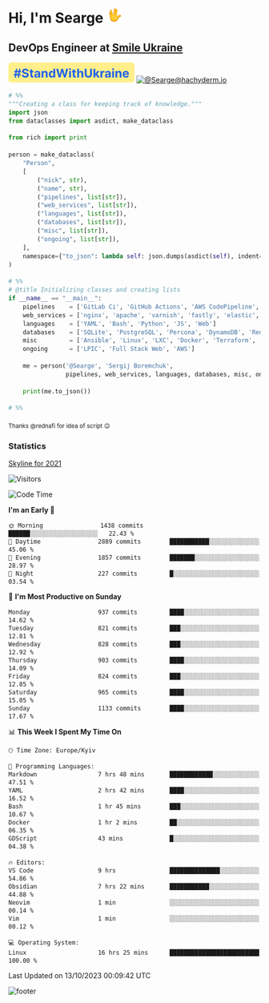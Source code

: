 # Hi, I'm Searge <img src="images/vulcan.webp" style="display: inline-block; margin: 0; height: 2rem" alt="Vulcan salute" />

## DevOps Engineer at [Smile Ukraine](https://smile-ukraine.com/en)

[![Stand With Ukraine](https://raw.githubusercontent.com/vshymanskyy/StandWithUkraine/main/badges/StandWithUkraine.svg)](https://stand-with-ukraine.pp.ua)
<a rel="me" href="https://hachyderm.io/@Searge">![@Searge@hachyderm.io](https://img.shields.io/badge/-@Searge-%232B90D9?logo=mastodon&logoColor=white)</a>

```python
# %%
"""Creating a class for keeping track of knowledge."""
import json
from dataclasses import asdict, make_dataclass

from rich import print

person = make_dataclass(
    "Person",
    [
        ("nick", str),
        ("name", str),
        ("pipelines", list[str]),
        ("web_services", list[str]),
        ("languages", list[str]),
        ("databases", list[str]),
        ("misc", list[str]),
        ("ongoing", list[str]),
    ],
    namespace={"to_json": lambda self: json.dumps(asdict(self), indent=4)},
)

# %%
# @title Initializing classes and creating lists
if __name__ == "__main__":
    pipelines    = ['GitLab Ci', 'GitHub Actions', 'AWS CodePipeline', 'Jenkins']
    web_services = ['nginx', 'apache', 'varnish', 'fastly', 'elastic', 'solr']
    languages    = ['YAML', 'Bash', 'Python', 'JS', 'Web']
    databases    = ['SQLite', 'PostgreSQL', 'Percona', 'DynamoDB', 'Redis']
    misc         = ['Ansible', 'Linux', 'LXC', 'Docker', 'Terraform', 'AWS']
    ongoing      = ['LPIC', 'Full Stack Web', 'AWS']

    me = person('@Searge', 'Sergij Boremchuk',
                pipelines, web_services, languages, databases, misc, ongoing)

    print(me.to_json())

# %%

```

<sub>Thanks @rednafi for idea of script :wink:</sub>

### Statistics

[Skyline for 2021](https://skyline.github.com/Searge/2021)

![Visitors](https://komarev.com/ghpvc/?username=searge&label=Profile%20views&color=0e75b6&style=flat) 
<!--START_SECTION:waka-->
![Code Time](http://img.shields.io/badge/Code%20Time-2%2C275%20hrs%2033%20mins-blue)

**I'm an Early 🐤** 

```text
🌞 Morning                1438 commits        ██████░░░░░░░░░░░░░░░░░░░   22.43 % 
🌆 Daytime                2889 commits        ███████████░░░░░░░░░░░░░░   45.06 % 
🌃 Evening                1857 commits        ███████░░░░░░░░░░░░░░░░░░   28.97 % 
🌙 Night                  227 commits         █░░░░░░░░░░░░░░░░░░░░░░░░   03.54 % 
```
📅 **I'm Most Productive on Sunday** 

```text
Monday                   937 commits         ████░░░░░░░░░░░░░░░░░░░░░   14.62 % 
Tuesday                  821 commits         ███░░░░░░░░░░░░░░░░░░░░░░   12.81 % 
Wednesday                828 commits         ███░░░░░░░░░░░░░░░░░░░░░░   12.92 % 
Thursday                 903 commits         ████░░░░░░░░░░░░░░░░░░░░░   14.09 % 
Friday                   824 commits         ███░░░░░░░░░░░░░░░░░░░░░░   12.85 % 
Saturday                 965 commits         ████░░░░░░░░░░░░░░░░░░░░░   15.05 % 
Sunday                   1133 commits        ████░░░░░░░░░░░░░░░░░░░░░   17.67 % 
```


📊 **This Week I Spent My Time On** 

```text
🕑︎ Time Zone: Europe/Kyiv

💬 Programming Languages: 
Markdown                 7 hrs 48 mins       ████████████░░░░░░░░░░░░░   47.51 % 
YAML                     2 hrs 42 mins       ████░░░░░░░░░░░░░░░░░░░░░   16.52 % 
Bash                     1 hr 45 mins        ███░░░░░░░░░░░░░░░░░░░░░░   10.67 % 
Docker                   1 hr 2 mins         ██░░░░░░░░░░░░░░░░░░░░░░░   06.35 % 
GDScript                 43 mins             █░░░░░░░░░░░░░░░░░░░░░░░░   04.38 % 

🔥 Editors: 
VS Code                  9 hrs               ██████████████░░░░░░░░░░░   54.86 % 
Obsidian                 7 hrs 22 mins       ███████████░░░░░░░░░░░░░░   44.88 % 
Neovim                   1 min               ░░░░░░░░░░░░░░░░░░░░░░░░░   00.14 % 
Vim                      1 min               ░░░░░░░░░░░░░░░░░░░░░░░░░   00.12 % 

💻 Operating System: 
Linux                    16 hrs 25 mins      █████████████████████████   100.00 % 
```


 Last Updated on 13/10/2023 00:09:42 UTC
<!--END_SECTION:waka-->

![footer](https://capsule-render.vercel.app/api?type=waving&color=gradient&customColorList=14,21&height=82&section=footer)
